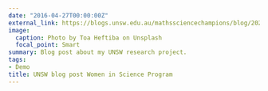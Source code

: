 ```yaml
---
date: "2016-04-27T00:00:00Z"
external_link: https://blogs.unsw.edu.au/mathssciencechampions/blog/2021/04/disentangling-decision-making-meet-tehilla/
image:
  caption: Photo by Toa Heftiba on Unsplash
  focal_point: Smart
summary: Blog post about my UNSW research project.
tags:
- Demo
title: UNSW blog post Women in Science Program
---
```

